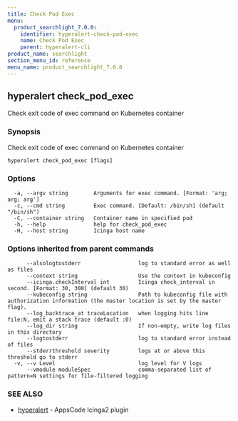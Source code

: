 ```yaml
---
title: Check Pod Exec
menu:
  product_searchlight_7.0.0:
    identifier: hyperalert-check-pod-exec
    name: Check Pod Exec
    parent: hyperalert-cli
product_name: searchlight
section_menu_id: reference
menu_name: product_searchlight_7.0.0
---
```

## hyperalert check_pod_exec

Check exit code of exec command on Kubernetes container

### Synopsis

Check exit code of exec command on Kubernetes container

```
hyperalert check_pod_exec [flags]
```

### Options

```
  -a, --argv string        Arguments for exec command. [Format: 'arg; arg; arg']
  -c, --cmd string         Exec command. [Default: /bin/sh] (default "/bin/sh")
  -C, --container string   Container name in specified pod
  -h, --help               help for check_pod_exec
  -H, --host string        Icinga host name
```

### Options inherited from parent commands

```
      --alsologtostderr                  log to standard error as well as files
      --context string                   Use the context in kubeconfig
      --icinga.checkInterval int         Icinga check_interval in second. [Format: 30, 300] (default 30)
      --kubeconfig string                Path to kubeconfig file with authorization information (the master location is set by the master flag).
      --log_backtrace_at traceLocation   when logging hits line file:N, emit a stack trace (default :0)
      --log_dir string                   If non-empty, write log files in this directory
      --logtostderr                      log to standard error instead of files
      --stderrthreshold severity         logs at or above this threshold go to stderr
  -v, --v Level                          log level for V logs
      --vmodule moduleSpec               comma-separated list of pattern=N settings for file-filtered logging
```

### SEE ALSO

* [hyperalert](/docs/reference/hyperalert/hyperalert.md)	 - AppsCode Icinga2 plugin


